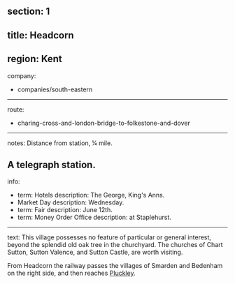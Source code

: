 section: 1
----
title: Headcorn
----
region: Kent
----
company:
- companies/south-eastern
----
route:
- charing-cross-and-london-bridge-to-folkestone-and-dover
----
notes: Distance from station, ¼ mile.

A telegraph station.
----
info:
- term: Hotels
  description: The George, King's Anns.
- Market Day
  description: Wednesday.
- term: Fair
  description: June 12th.
- term: Money Order Office
  description: at Staplehurst.
----
text: This village possesses no feature of particular or general interest, beyond the splendid old oak tree in the churchyard. The churches of Chart Sutton, Sutton Valence, and Sutton Castle, are worth visiting.

From Headcorn the railway passes the villages of Smarden and Bedenham on the right side, and then reaches [Pluckley](/stations/pluckley).
